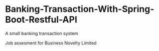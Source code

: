 # Banking-Transaction-With-Spring-Boot-Restful-API
A small banking transaction system

Job assesment for Business Novelty Limited
